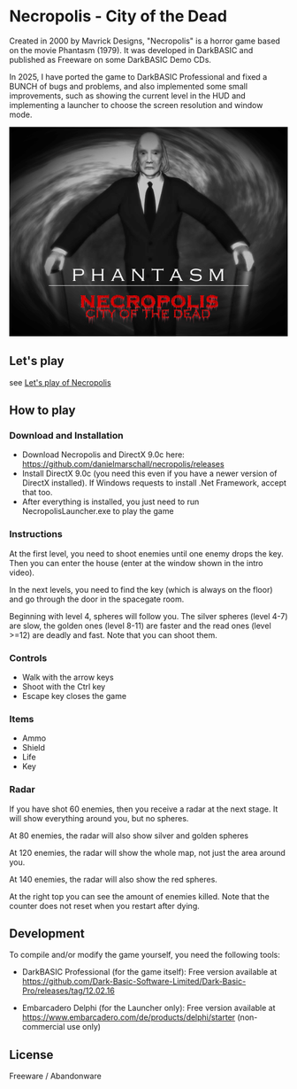 # Necropolis - City of the Dead

Created in 2000 by Mavrick Designs, "Necropolis" is a horror game based on the movie Phantasm (1979).
It was developed in DarkBASIC and published as Freeware on some DarkBASIC Demo CDs.

In 2025, I have ported the game to DarkBASIC Professional and fixed a BUNCH of bugs and problems,
and also implemented some small improvements, such as showing the current level in the HUD
and implementing a launcher to choose the screen resolution and window mode.

![Game Title](game-title.png)

## Let's play

see [Let's play of Necropolis](https://youtu.be/hPutTdCUgAk)

## How to play

### Download and Installation

- Download Necropolis and DirectX 9.0c here: https://github.com/danielmarschall/necropolis/releases
- Install DirectX 9.0c (you need this even if you have a newer version of DirectX installed). If Windows requests to install .Net Framework, accept that too.
- After everything is installed, you just need to run NecropolisLauncher.exe to play the game

### Instructions

At the first level, you need to shoot enemies until one enemy drops the key. Then you can enter the house (enter at the window shown in the intro video).

In the next levels, you need to find the key (which is always on the floor) and go through the door in the spacegate room.

Beginning with level 4, spheres will follow you. The silver spheres (level 4-7) are slow, the golden ones (level 8-11) are faster and the read ones (level >=12) are deadly and fast. Note that you can shoot them.

### Controls

- Walk with the arrow keys
- Shoot with the Ctrl key
- Escape key closes the game

### Items

- Ammo
- Shield
- Life
- Key

### Radar

If you have shot 60 enemies, then you receive a radar at the next stage. It will show everything around you, but no spheres.

At 80 enemies, the radar will also show silver and golden spheres

At 120 enemies, the radar will show the whole map, not just the area around you.

At 140 enemies, the radar will also show the red spheres.

At the right top you can see the amount of enemies killed. Note that the counter does not reset when you restart after dying.

## Development

To compile and/or modify the game yourself, you need the following tools:

- DarkBASIC Professional (for the game itself): Free version available at https://github.com/Dark-Basic-Software-Limited/Dark-Basic-Pro/releases/tag/12.02.16

- Embarcadero Delphi (for the Launcher only): Free version available at https://www.embarcadero.com/de/products/delphi/starter (non-commercial use only)

## License

Freeware / Abandonware
